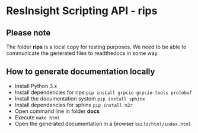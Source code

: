 # ResInsight Scripting API - rips

## Please note
The folder **rips** is a local copy for testing purposes. We need to be able to communicate the generated files to readthedocs in some way.

## How to generate documentation locally
- Install Python 3.x
- Install dependencies for rips `pip install grpcio grpcio-tools protobuf`
- Install the documentation system `pip install sphinx`
- Install dependencies for sphinx `pip install m2r`
- Open command line in folder **docs**
- Execute `make html`
- Open the generated documentation in a browser `build/html/index.html`

